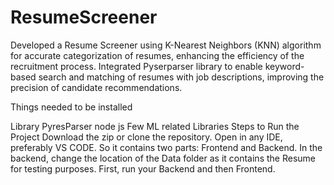 # ResumeScreener
Developed a Resume Screener using K-Nearest Neighbors (KNN) algorithm for accurate categorization of resumes, enhancing the efficiency of the recruitment process. Integrated Pyserparser library to enable keyword-based search and matching of resumes with job descriptions, improving the precision of candidate recommendations.

Things needed to be installed

Library PyresParser
node js
Few ML related Libraries
Steps to Run the Project Download the zip or clone the repository. Open in any IDE, preferably VS CODE. So it contains two parts: Frontend and Backend. In the backend, change the location of the Data folder as it contains the Resume for testing purposes. First, run your Backend and then Frontend.
